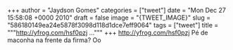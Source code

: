 
+++
author = "Jaydson Gomes"
categories = ["tweet"]
date = "Mon Dec 27 15:58:08 +0000 2010"
draft = false
image = "{TWEET_IMAGE}"
slug = "586180149ea24e5878f3098d118d1dce7eff9064"
tags = ["tweet"]
title = """http://yfrog.com/hsf0pzj ..."""
+++
http://yfrog.com/hsf0pzj Pé de maconha na frente da firma? Oo
